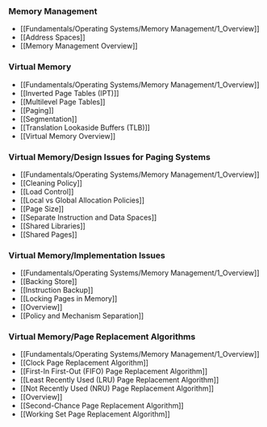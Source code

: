 ### Memory Management
- [[Fundamentals/Operating Systems/Memory Management/1_Overview]]
- [[Address Spaces]]
- [[Memory Management Overview]]

### Virtual Memory
- [[Fundamentals/Operating Systems/Memory Management/1_Overview]]
- [[Inverted Page Tables (IPT)]]
- [[Multilevel Page Tables]]
- [[Paging]]
- [[Segmentation]]
- [[Translation Lookaside Buffers (TLB)]]
- [[Virtual Memory Overview]]

### Virtual Memory/Design Issues for Paging Systems
- [[Fundamentals/Operating Systems/Memory Management/1_Overview]]
- [[Cleaning Policy]]
- [[Load Control]]
- [[Local vs Global Allocation Policies]]
- [[Page Size]]
- [[Separate Instruction and Data Spaces]]
- [[Shared Libraries]]
- [[Shared Pages]]

### Virtual Memory/Implementation Issues
- [[Fundamentals/Operating Systems/Memory Management/1_Overview]]
- [[Backing Store]]
- [[Instruction Backup]]
- [[Locking Pages in Memory]]
- [[Overview]]
- [[Policy and Mechanism Separation]]

### Virtual Memory/Page Replacement Algorithms
- [[Fundamentals/Operating Systems/Memory Management/1_Overview]]
- [[Clock Page Replacement Algorithm]]
- [[First-In First-Out (FIFO) Page Replacement Algorithm]]
- [[Least Recently Used (LRU) Page Replacement Algorithm]]
- [[Not Recently Used (NRU) Page Replacement Algorithm]]
- [[Overview]]
- [[Second-Chance Page Replacement Algorithm]]
- [[Working Set Page Replacement Algorithm]]


